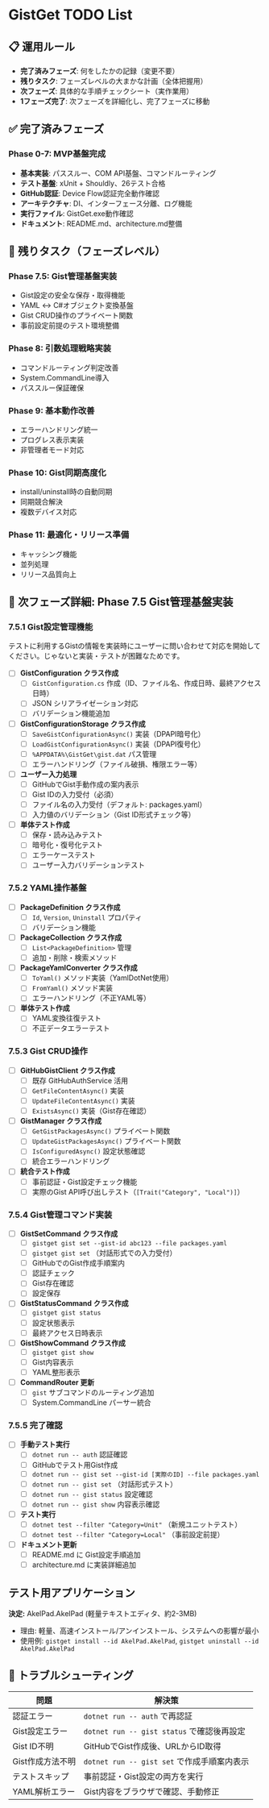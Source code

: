 # GistGet TODO List

## 📋 運用ルール

- **完了済みフェーズ**: 何をしたかの記録（変更不要）
- **残りタスク**: フェーズレベルの大まかな計画（全体把握用）
- **次フェーズ**: 具体的な手順チェックシート（実作業用）
- **1フェーズ完了**: 次フェーズを詳細化し、完了フェーズに移動

## ✅ 完了済みフェーズ

### Phase 0-7: MVP基盤完成
- **基本実装**: パススルー、COM API基盤、コマンドルーティング
- **テスト基盤**: xUnit + Shouldly、26テスト合格
- **GitHub認証**: Device Flow認証完全動作確認
- **アーキテクチャ**: DI、インターフェース分離、ログ機能
- **実行ファイル**: GistGet.exe動作確認
- **ドキュメント**: README.md、architecture.md整備

## 📅 残りタスク（フェーズレベル）

### Phase 7.5: Gist管理基盤実装
- Gist設定の安全な保存・取得機能
- YAML ↔ C#オブジェクト変換基盤
- Gist CRUD操作のプライベート関数
- 事前設定前提のテスト環境整備

### Phase 8: 引数処理戦略実装
- コマンドルーティング判定改善
- System.CommandLine導入
- パススルー保証確保

### Phase 9: 基本動作改善
- エラーハンドリング統一
- プログレス表示実装
- 非管理者モード対応

### Phase 10: Gist同期高度化
- install/uninstall時の自動同期
- 同期競合解決
- 複数デバイス対応

### Phase 11: 最適化・リリース準備
- キャッシング機能
- 並列処理
- リリース品質向上

## 🎯 次フェーズ詳細: Phase 7.5 Gist管理基盤実装

### 7.5.1 Gist設定管理機能

テストに利用するGistの情報を実装時にユーザーに問い合わせて対応を開始してください。じゃないと実装・テストが困難なためです。

- [ ] **GistConfiguration クラス作成**
  - [ ] `GistConfiguration.cs` 作成（ID、ファイル名、作成日時、最終アクセス日時）
  - [ ] JSON シリアライゼーション対応
  - [ ] バリデーション機能追加

- [ ] **GistConfigurationStorage クラス作成**
  - [ ] `SaveGistConfigurationAsync()` 実装（DPAPI暗号化）
  - [ ] `LoadGistConfigurationAsync()` 実装（DPAPI復号化）
  - [ ] `%APPDATA%\GistGet\gist.dat` パス管理
  - [ ] エラーハンドリング（ファイル破損、権限エラー等）

- [ ] **ユーザー入力処理**
  - [ ] GitHubでGist手動作成の案内表示
  - [ ] Gist IDの入力受付（必須）
  - [ ] ファイル名の入力受付（デフォルト: packages.yaml）
  - [ ] 入力値のバリデーション（Gist ID形式チェック等）

- [ ] **単体テスト作成**
  - [ ] 保存・読み込みテスト
  - [ ] 暗号化・復号化テスト
  - [ ] エラーケーステスト
  - [ ] ユーザー入力バリデーションテスト

### 7.5.2 YAML操作基盤
- [ ] **PackageDefinition クラス作成**
  - [ ] `Id`, `Version`, `Uninstall` プロパティ
  - [ ] バリデーション機能

- [ ] **PackageCollection クラス作成**
  - [ ] `List<PackageDefinition>` 管理
  - [ ] 追加・削除・検索メソッド

- [ ] **PackageYamlConverter クラス作成**
  - [ ] `ToYaml()` メソッド実装（YamlDotNet使用）
  - [ ] `FromYaml()` メソッド実装
  - [ ] エラーハンドリング（不正YAML等）

- [ ] **単体テスト作成**
  - [ ] YAML変換往復テスト
  - [ ] 不正データエラーテスト

### 7.5.3 Gist CRUD操作
- [ ] **GitHubGistClient クラス作成**
  - [ ] 既存 GitHubAuthService 活用
  - [ ] `GetFileContentAsync()` 実装
  - [ ] `UpdateFileContentAsync()` 実装
  - [ ] `ExistsAsync()` 実装（Gist存在確認）

- [ ] **GistManager クラス作成**
  - [ ] `GetGistPackagesAsync()` プライベート関数
  - [ ] `UpdateGistPackagesAsync()` プライベート関数
  - [ ] `IsConfiguredAsync()` 設定状態確認
  - [ ] 統合エラーハンドリング

- [ ] **統合テスト作成**
  - [ ] 事前認証・Gist設定チェック機能
  - [ ] 実際のGist API呼び出しテスト（`[Trait("Category", "Local")]`）

### 7.5.4 Gist管理コマンド実装
- [ ] **GistSetCommand クラス作成**
  - [ ] `gistget gist set --gist-id abc123 --file packages.yaml`
  - [ ] `gistget gist set` （対話形式での入力受付）
  - [ ] GitHubでのGist作成手順案内
  - [ ] 認証チェック
  - [ ] Gist存在確認
  - [ ] 設定保存

- [ ] **GistStatusCommand クラス作成**
  - [ ] `gistget gist status`
  - [ ] 設定状態表示
  - [ ] 最終アクセス日時表示

- [ ] **GistShowCommand クラス作成**
  - [ ] `gistget gist show`
  - [ ] Gist内容表示
  - [ ] YAML整形表示

- [ ] **CommandRouter 更新**
  - [ ] `gist` サブコマンドのルーティング追加
  - [ ] System.CommandLine パーサー統合

### 7.5.5 完了確認
- [ ] **手動テスト実行**
  - [ ] `dotnet run -- auth` 認証確認
  - [ ] GitHubでテスト用Gist作成
  - [ ] `dotnet run -- gist set --gist-id [実際のID] --file packages.yaml`
  - [ ] `dotnet run -- gist set` （対話形式テスト）
  - [ ] `dotnet run -- gist status` 設定確認
  - [ ] `dotnet run -- gist show` 内容表示確認

- [ ] **テスト実行**
  - [ ] `dotnet test --filter "Category=Unit"` （新規ユニットテスト）
  - [ ] `dotnet test --filter "Category=Local"` （事前設定前提）

- [ ] **ドキュメント更新**
  - [ ] README.md に Gist設定手順追加
  - [ ] architecture.md に実装詳細追加

## テスト用アプリケーション
**決定:** AkelPad.AkelPad (軽量テキストエディタ、約2-3MB)
- 理由: 軽量、高速インストール/アンインストール、システムへの影響が最小
- 使用例: `gistget install --id AkelPad.AkelPad`, `gistget uninstall --id AkelPad.AkelPad`

## 🔧 トラブルシューティング

| 問題 | 解決策 |
|------|--------|
| 認証エラー | `dotnet run -- auth` で再認証 |
| Gist設定エラー | `dotnet run -- gist status` で確認後再設定 |
| Gist ID不明 | GitHubでGist作成後、URLからID取得 |
| Gist作成方法不明 | `dotnet run -- gist set` で作成手順案内表示 |
| テストスキップ | 事前認証・Gist設定の両方を実行 |
| YAML解析エラー | Gist内容をブラウザで確認、手動修正 |